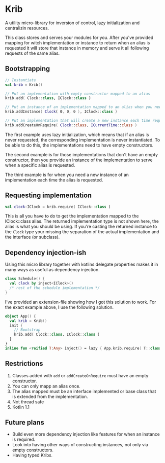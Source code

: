 # Krib
A utility micro-library for inversion of control, lazy initialization and centralizin resources. 

This class stores and serves your modules for you. 
After you've provided mapping for witch implementation or instance to return when an alias is requested
it will store that instance in memory and serve it all following requests of the same alias. 

## Bootstrapping
```kotlin
// Instantiate
val krib = Krib()

// Put an implementation with empty constructor mapped to an alias
krib.add( Clock::class, IClock::class )

// Put an instance of an implementation mapped to an alias when you need to inject contructor paramters.
krib.addInstance( Clock( 0, 0, 0 ), IClock::class )

// Put an implementation that will create a new instance each time requested
krib.addCreateOnRequire( Clock::class, ICurrentTime::class )
```

The first example uses lazy initialization, which means that if an alias is never requested, 
the corresponding implementation is never instantiated. 
To be able to do this, the implementations need to have empty constructors.

The second example is for those implementations that don't have an empty constructor, 
then you provide an instance of the implementation to serve when a specific alias is requested.

The third example is for when you need a new instance of an implementation each time the alias is requested.

## Requesting implementation
```kotlin
val clock:IClock = krib.require( IClock::class )
```
This is all you have to do to get the implementation mapped to the IClock::class alias. 
The returned implementation type is not shown here, the alias is what you should be using.
If you're casting the returned instance to the `Clock` type your missing the 
separation of the actual implementation and the interface (or subclass).

## Dependency injection-ish
Using this micro library together with kotlins delegate properties makes it in many 
ways as useful as dependency injection.
```kotlin
class Schedule() {
  val clock by inject<IClock>()
  /* rest of the schedule implementation */
}
```
I've provided an extension-file showing how I got this solution to work.
For the exact example above, I use the following solution.
```kotlin
object App() {
  val krib = Krib()
  init {
    // Bootstrap
    krib.add( Clock::class, IClock::class )
  }
}
inline fun <reified T:Any> inject() = lazy { App.krib.require( T::class ) }
```


## Restrictions
1. Classes added with `add` or `addCreateOnRequire` must have an empty constructor.
2. You can only mapp an alias once.
3. The alias mapped must be an interface implemented or base class that is extended from the implementation.
4. Not thread safe
5. Kotlin 1.1

## Future plans
* Build even more dependency injection like features for when an instance is required. 
* Look into having other ways of constructing instances, not only via empty constructors.
* Having typed Kribs. 
